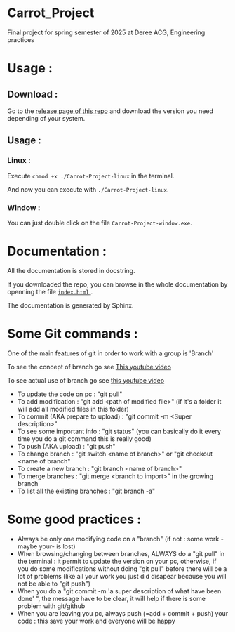 # Carrot_Project
Final project for spring semester of 2025 at Deree ACG, Engineering practices

# Usage :

## Download :

Go to the [release page of this repo](https://github.com/lezib/Carrot_Project/releases) and download the version you need depending of your system.

## Usage :

### Linux :

Execute `chmod +x ./Carrot-Project-linux` in the terminal.

And now you can execute with `./Carrot-Project-linux`.

### Window : 

You can just double click on the file `Carrot-Project-window.exe`.

# Documentation :

All the documentation is stored in docstring.

If you downloaded the repo, you can browse in the whole documentation by openning the file [ `index.html` ](./docs/build/html/index.html).

The documentation is generated by Sphinx.

# Some Git commands :

One of the main features of git in order to work with a group is 'Branch'

To see the concept of branch go see [This youtube video](https://www.youtube.com/watch?v=hwP7WQkmECE)

To see actual use of branch go see [this youtube video](https://www.youtube.com/watch?v=QV0kVNvkMxc)

- To update the code on pc : "git pull"
- To add modification : "git add \<path of modified file\>" (if it's a folder it will add all modified files in this folder)
- To commit (AKA prepare to upload) : "git commit -m \<Super description\>"
- To see some important info : "git status" (you can basically do it every time you do a git command this is really good)
- To push (AKA upload) : "git push"
- To change branch : "git switch \<name of branch\>" or "git checkout <name of branch"
- To create a new branch : "git branch \<name of branch\>"
- To merge branches : "git merge \<branch to import\>" in the growing branch
- To list all the existing branches : "git branch -a"

# Some good practices :

- Always be only one modifying code on a "branch" (if not : some work -maybe your- is lost)
- When browsing/changing between branches, ALWAYS do a "git pull" in the terminal : it permit to update the version on your pc, otherwise, if you do some modifications without doing "git pull" before there will be a lot of problems (like all your work you just did disapear because you will not be able to "git push")
- When you do a "git commit -m 'a super description of what have been done' ", the message have to be clear, it will help if there is some problem with git/github
- When you are leaving you pc, always push (=add + commit + push) your code : this save your work and everyone will be happy

